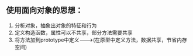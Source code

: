 ## 使用面向对象的思想：

1. 分析对象，抽象出对象的特征和行为
2. 定义构造函数，属性可以不共享，部分方法需要共享
3. 将方法加到prototype中定义--->(在原型中定义方法，数据共享，节省内存空间)